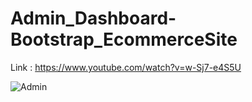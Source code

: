 # Admin_Dashboard-Bootstrap_EcommerceSite

Link : https://www.youtube.com/watch?v=w-Sj7-e4S5U

![Admin](https://user-images.githubusercontent.com/84727061/193243215-88b1af4b-989e-432e-87e0-a5eee66f2496.PNG)
